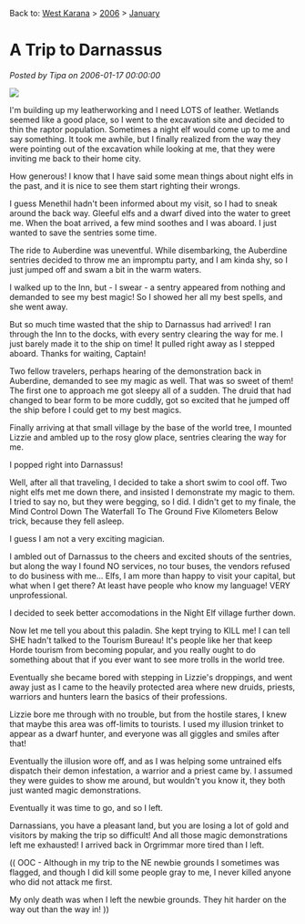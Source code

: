 Back to: [West Karana](/posts/westkarana.md) > [2006](/posts/2006/westkarana.md) > [January](./westkarana.md)
# A Trip to Darnassus

*Posted by Tipa on 2006-01-17 00:00:00*

![](../../../images/darn.jpg)

I'm building up my leatherworking and I need LOTS of leather. Wetlands seemed like a good place, so I went to the excavation site and decided to thin the raptor population. Sometimes a night elf would come up to me and say something. It took me awhile, but I finally realized from the way they were pointing out of the excavation while looking at me, that they were inviting me back to their home city.

How generous! I know that I have said some mean things about night elfs in the past, and it is nice to see them start righting their wrongs.

I guess Menethil hadn't been informed about my visit, so I had to sneak around the back way. Gleeful elfs and a dwarf dived into the water to greet me. When the boat arrived, a few mind soothes and I was aboard. I just wanted to save the sentries some time.

The ride to Auberdine was uneventful. While disembarking, the Auberdine sentries decided to throw me an impromptu party, and I am kinda shy, so I just jumped off and swam a bit in the warm waters.

I walked up to the Inn, but - I swear - a sentry appeared from nothing and demanded to see my best magic! So I showed her all my best spells, and she went away.

But so much time wasted that the ship to Darnassus had arrived! I ran through the Inn to the docks, with every sentry clearing the way for me. I just barely made it to the ship on time! It pulled right away as I stepped aboard. Thanks for waiting, Captain!

Two fellow travelers, perhaps hearing of the demonstration back in Auberdine, demanded to see my magic as well. That was so sweet of them! The first one to approach me got sleepy all of a sudden. The druid that had changed to bear form to be more cuddly, got so excited that he jumped off the ship before I could get to my best magics.

Finally arriving at that small village by the base of the world tree, I mounted Lizzie and ambled up to the rosy glow place, sentries clearing the way for me.

I popped right into Darnassus!

Well, after all that traveling, I decided to take a short swim to cool off. Two night elfs met me down there, and insisted I demonstrate my magic to them. I tried to say no, but they were begging, so I did. I didn't get to my finale, the Mind Control Down The Waterfall To The Ground Five Kilometers Below trick, because they fell asleep.

I guess I am not a very exciting magician.

I ambled out of Darnassus to the cheers and excited shouts of the sentries, but along the way I found NO services, no tour buses, the vendors refused to do business with me... Elfs, I am more than happy to visit your capital, but what when I get there? At least have people who know my language! VERY unprofessional.

I decided to seek better accomodations in the Night Elf village further down.

Now let me tell you about this paladin. She kept trying to KILL me! I can tell SHE hadn't talked to the Tourism Bureau! It's people like her that keep Horde tourism from becoming popular, and you really ought to do something about that if you ever want to see more trolls in the world tree.

Eventually she became bored with stepping in Lizzie's droppings, and went away just as I came to the heavily protected area where new druids, priests, warriors and hunters learn the basics of their professions.

Lizzie bore me through with no trouble, but from the hostile stares, I knew that maybe this area was off-limits to tourists. I used my illusion trinket to appear as a dwarf hunter, and everyone was all giggles and smiles after that!

Eventually the illusion wore off, and as I was helping some untrained elfs dispatch their demon infestation, a warrior and a priest came by. I assumed they were guides to show me around, but wouldn't you know it, they both just wanted magic demonstrations.

Eventually it was time to go, and so I left.

Darnassians, you have a pleasant land, but you are losing a lot of gold and visitors by making the trip so difficult! And all those magic demonstrations left me exhausted! I arrived back in Orgrimmar more tired than I left.

(( OOC - Although in my trip to the NE newbie grounds I sometimes was flagged, and though I did kill some people gray to me, I never killed anyone who did not attack me first.

My only death was when I left the newbie grounds. They hit harder on the way out than the way in! ))
